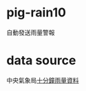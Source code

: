 # pig-rain10
自動發送雨量警報

# data source
中央氣象局[十分鐘雨量資料](http://www.cwb.gov.tw/V7/observe/rainfall/A136.htm)
